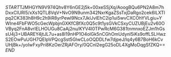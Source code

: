 $START$TJMHGYN9V974Qhv8Y6nGE2j5k+00xeSSjXq/AoogBQu6PN2A8m7hDxxCIURI5/xXs1QTL8VqV+NvO9N9unm342NxrKgaZSsTxjDaRgo2cek6ILXTlpq2CK383h8H9c2h9iR8yrPewI9Ncx7JklJvIEhC2ip1ui5wvCXCOhYVLgiu+YWIne4FbFWO5cGecWpbjnGXKfCBfXc0Q5c9t1ysGVkCSxyCUZUBjEu2v60OVByq2FnA8vrIELHOUGu8CaAj2nu/KYV4I0TPwRcM6G381tnmnxoEZJm1hGssU4j3+UBAREY4jtJL7u+as8l19nHP1O4olGk5nCGhOmUdynl5iKs9offLSLHwzS2EOwPuUGH7QEIpVPQcgSst5GlwCLoOQDDLfw7djpeJ/Iq4y6B7BoH6kCvUHjBk+/yoIwFxyPri8KzOerZRjAFOry/0QCnl2egG25oDL4XgMoDqgSfZKQ==$END$